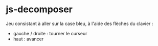 # js-decomposer

Jeu consistant à aller sur la case bleu, à l'aide des flèches du clavier :
- gauche / droite : tourner le curseur
- haut : avancer
